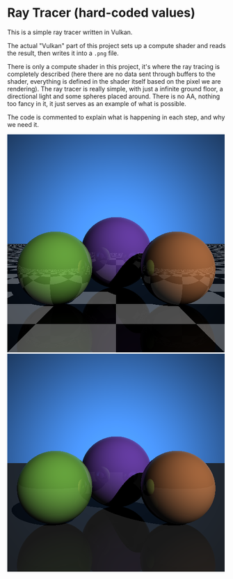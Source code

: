 # Ray Tracer (hard-coded values)

This is a simple ray tracer written in Vulkan.

The actual "Vulkan" part of this project sets up a compute shader and reads the result, then writes it into a `.png` file.

There is only a compute shader in this project, it's where the ray tracing is completely described (here there are no data sent through buffers to the shader, everything is defined in the shader itself based on the pixel we are rendering). The ray tracer is really simple, with just a infinite ground floor, a directional light and some spheres placed around. There is no AA, nothing too fancy in it, it just serves as an example of what is possible.

The code is commented to explain what is happening in each step, and why we need it.

![](sample1.png)
![](sample2.png)